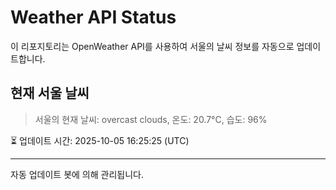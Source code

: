 
# Weather API Status

이 리포지토리는 OpenWeather API를 사용하여 서울의 날씨 정보를 자동으로 업데이트합니다.

## 현재 서울 날씨
> 서울의 현재 날씨: overcast clouds, 온도: 20.7°C, 습도: 96%

⏳ 업데이트 시간: 2025-10-05 16:25:25 (UTC)

---
자동 업데이트 봇에 의해 관리됩니다.
